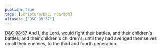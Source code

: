 ```yaml
---
publish: true
tags: [Scripture/DaC, noGraph]
aliases: ["D&C 98:37"]
---
```

[D&C 98:37](https://churchofjesuschrist.org/study/scriptures/dc-testament/dc/98?lang=eng&id=p37#p37) And I, the Lord, would fight their battles, and their children's battles, and their children's children's, until they had avenged themselves on all their enemies, to the third and fourth generation.
